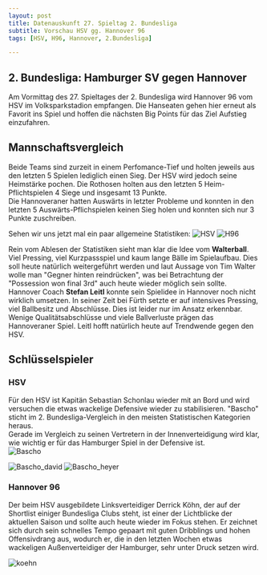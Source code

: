```yaml
---
layout: post
title: Datenauskunft 27. Spieltag 2. Bundesliga
subtitle: Vorschau HSV gg. Hannover 96
tags: [HSV, H96, Hannover, 2.Bundesliga]

---
```

## 2. Bundesliga: Hamburger SV gegen Hannover

Am Vormittag des 27. Spieltages der 2. Bundesliga wird Hannover 96 vom HSV im Volksparkstadion empfangen.  Die Hanseaten  gehen hier erneut als Favorit ins Spiel und hoffen die nächsten Big Points für das Ziel Aufstieg einzufahren.

## Mannschaftsvergleich

Beide Teams sind zurzeit in einem Perfomance-Tief und holten jeweils aus den letzten 5 Spielen lediglich einen Sieg. Der HSV wird jedoch seine Heimstärke pochen. Die Rothosen holten aus den letzten 5 Heim-Pflichtspielen 4 Siege und insgesamt 13 Punkte.<br>
Die Hannoveraner hatten Auswärts  in letzter Probleme und konnten in den letzten 5 Auswärts-Pflichspielen keinen Sieg holen und konnten sich nur 3 Punkte zuschreiben.

Sehen wir uns jetzt mal ein paar allgemeine Statistiken:
![HSV](/assets/img/27_Spieltag/HSV_done.png) ![H96](/assets/img/27_Spieltag/H96done.png)

Rein vom Ablesen der Statistiken sieht man klar die Idee vom **Walterball**. Viel Pressing, viel Kurzpassspiel und kaum lange Bälle im Spielaufbau. Dies soll heute natürlich weitergeführt werden und laut Aussage von Tim Walter wolle man "Gegner hinten reindrücken", was bei Betrachtung der "Possession won final 3rd" auch heute wieder möglich sein sollte. <br>
Hannover Coach **Stefan Leitl** konnte sein Spielidee in Hannover noch nicht wirklich umsetzen. In seiner Zeit bei Fürth setzte er auf intensives Pressing, viel Ballbesitz und Abschlüsse. Dies ist leider nur im Ansatz erkennbar. Wenige Qualitätsabschlüsse und viele Ballverluste prägen das Hannoveraner Spiel. Leitl hofft natürlich heute auf Trendwende gegen den HSV.

## Schlüsselspieler
### HSV
Für den HSV ist Kapitän Sebastian Schonlau wieder mit an Bord und wird versuchen die etwas wackelige Defensive wieder zu stabilisieren. "Bascho" sticht im 2. Bundesliga-Vergleich in den meisten Statistischen Kategorien heraus. <br>
Gerade im Vergleich zu seinen Vertretern in der Innenverteidigung wird klar, wie wichtig er für das Hamburger Spiel in der Defensive ist.<br>
![Bascho](/assets/img/27_Spieltag/Baschodone.png) <br>

![Bascho_david](/assets/img/27_Spieltag/Bascho_David.png) ![Bascho_heyer](/assets/img/27_Spieltag/Bascho_Heyer.png) <br>

### Hannover 96

Der beim HSV ausgebildete Linksverteidiger Derrick Köhn, der auf der Shortlist einiger Bundesliga Clubs steht, ist einer der Lichtblicke der aktuellen Saison und sollte auch heute wieder im Fokus stehen.
Er zeichnet sich durch sein schnelles Tempo gepaart mit guten Dribblings und hohen Offensivdrang aus, wodurch er, die in den letzten Wochen etwas wackeligen Außenverteidiger der Hamburger, sehr unter Druck setzen wird.

![koehn](/assets/img/27_Spieltag/Koehndone.png)

